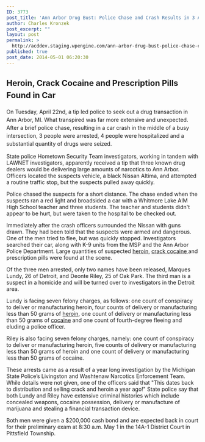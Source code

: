 ```yaml
---
ID: 3773
post_title: 'Ann Arbor Drug Bust: Police Chase and Crash Results in 3 Arrests'
author: Charles Kronzek
post_excerpt: ""
layout: post
permalink: >
  http://acddev.staging.wpengine.com/ann-arbor-drug-bust-police-chase-crash-results-in-3-arrests.html
published: true
post_date: 2014-05-01 06:20:30
---
```

<h2><span style="line-height: 1.5;">Heroin, Crack Cocaine and Prescription Pills Found in Car</span></h2>
<span style="line-height: 1.5;">On Tuesday, April 22nd, a tip led police to seek out a drug transaction in Ann Arbor, MI. What transpired was far more extensive and unexpected. After a brief police chase, resulting in a car crash in the middle of a busy intersection, 3 people were arrested, 4 people were hospitalized and a substantial quantity of drugs were seized.</span>

State police Hometown Security Team investigators, working in tandem with LAWNET investigators, apparently received a tip that three known drug dealers would be delivering large amounts of narcotics to Ann Arbor. Officers located the suspects vehicle, a black Nissan Altima, and attempted a routine traffic stop, but the suspects pulled away quickly.

Police chased the suspects for a short distance. The chase ended when the suspects ran a red light and broadsided a car with a Whitmore Lake AIM High School teacher and three students. The teacher and students didn't appear to be hurt, but were taken to the hospital to be checked out.

Immediately after the crash officers surrounded the Nissan with guns drawn. They had been told that the suspects were armed and dangerous. One of the men tried to flee, but was quickly stopped. Investigators searched their car, along with K-9 units from the MSP and the Ann Arbor Police Department. Large quantities of suspected <a href="http://acddev.staging.wpengine.com/heroin.html" target="_blank">heroin</a>, <a href="http://acddev.staging.wpengine.com/cocaine.html" target="_blank">crack cocaine </a>and prescription pills were found at the scene.

Of the three men arrested, only two names have been released, Marques Lundy, 26 of Detroit, and Deonte Riley, 25 of Oak Park. The third man is a suspect in a homicide and will be turned over to investigators in the Detroit area.

Lundy is facing seven felony charges, as follows: one count of conspiracy to deliver or manufacturing heroin, four counts of delivery or manufacturing less than 50 grams of <a href="http://acddev.staging.wpengine.com/heroin.html" target="_blank">heroin</a>, one count of delivery or manufacturing less than 50 grams of <a href="http://acddev.staging.wpengine.com/cocaine.html" target="_blank">cocaine</a> and one count of fourth-degree fleeing and eluding a police officer.

Riley is also facing seven felony charges, namely: one count of conspiracy to deliver or manufacturing heroin, five counts of delivery or manufacturing less than 50 grams of heroin and one count of delivery or manufacturing less than 50 grams of cocaine.

These arrests came as a result of a year long investigation by the Michigan State Police’s Livingston and Washtenaw Narcotics Enforcement Team. While details were not given, one of the officers said that "This dates back to distribution and selling crack and heroin a year ago!" State police say that both Lundy and Riley have extensive criminal histories which include concealed weapons, cocaine possession, delivery or manufacture of marijuana and stealing a financial transaction device.

Both men were given a $200,000 cash bond and are expected back in court for their preliminary exam at 8:30 a.m. May 1 in the 14A-1 District Court in Pittsfield Township.